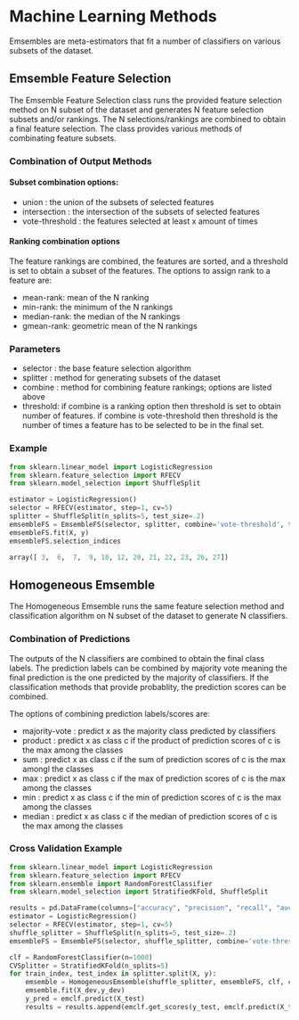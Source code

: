 # Machine Learning Methods
Emsembles are meta-estimators that fit a number of classifiers on various subsets of the dataset. 

## Emsemble Feature Selection
The Emsemble Feature Selection class runs the provided feature selection method on N subset of the dataset 
and generates N feature selection subsets and/or rankings. 
The N selections/rankings are combined to obtain a final feature selection. 
The class provides various methods of combinating feature subsets.

### Combination of Output Methods
#### Subset combination options: 
- union : the union of the subsets of selected features 
- intersection : the intersection of the subsets of selected features 
- vote-threshold : the features selected at least x amount of times

#### Ranking combination options
The feature rankings are combined, the features are sorted, and a threshold is set to obtain a subset of the features. 
The options to assign rank to a feature are:
- mean-rank: mean of the N ranking 
- min-rank: the minimum of the N rankings
- median-rank: the median of the N rankings 
- gmean-rank: geometric mean of the N rankings

### Parameters
- selector : the base feature selection algorithm
- splitter : method for generating subsets of the dataset 
- combine : method for combining feature rankings; options are listed above 
- threshold: if combine is a ranking option then threshold is set to obtain number of features. 
if combine is vote-threshold then threshold is the number of times a feature has to be selected to be in the final set. 

### Example
```python
from sklearn.linear_model import LogisticRegression
from sklearn.feature_selection import RFECV
from sklearn.model_selection import ShuffleSplit

estimator = LogisticRegression()
selector = RFECV(estimator, step=1, cv=5)
splitter = ShuffleSplit(n_splits=5, test_size=.2)
emsembleFS = EmsembleFS(selector, splitter, combine='vote-threshold', threshold=4)
emsembleFS.fit(X, y)
emsembleFS.selection_indices

array([ 3,  6,  7,  9, 10, 12, 20, 21, 22, 23, 26, 27])
```

## Homogeneous Emsemble
The Homogeneous Emsemble runs the same feature selection method and classification algorithm on N subset of the dataset to generate N classifiers.

### Combination of Predictions
The outputs of the N classifiers are combined to obtain the final class labels. The prediction labels can be combined by majority vote meaning the final prediction is the one predicted by the majority of classifiers. If the classification methods that provide probablity, the prediction scores can be combined. 

The options of combining prediction labels/scores are:
- majority-vote : predict x as the majority class predicted by classifiers  
- product : predict x as class c if the product of prediction scores of c is the max among the classes
- sum : predict x as class c if the sum of prediction scores of c is the max amongl the classes
- max : predict x as class c if the max of prediction scores of c is the max among the classes
- min : predict x as class c if the min of prediction scores of c is the max among the classes
- median : predict x as class c if the median of prediction scores of c is the max among the classes

### Cross Validation Example
```python
from sklearn.linear_model import LogisticRegression
from sklearn.feature_selection import RFECV
from sklearn.ensemble import RandomForestClassifier
from sklearn.model_selection import StratifiedKFold, ShuffleSplit

results = pd.DataFrame(columns=["accuracy", "precision", "recall", "auc", "f1"])
estimator = LogisticRegression()
selector = RFECV(estimator, step=1, cv=5)
shuffle_splitter = ShuffleSplit(n_splits=5, test_size=.2)
emsembleFS = EmsembleFS(selector, shuffle_splitter, combine='vote-threshold', threshold=4)

clf = RandomForestClassifier(n=1000)
CVSplitter = StratifiedKFold(n_splits=5)
for train_index, test_index in splitter.split(X, y):
    emsemble = HomogeneousEmsemble(shuffle_splitter, emsembleFS, clf, combine='min')
    emsemble.fit(X_dev,y_dev)
    y_pred = emclf.predict(X_test)
    results = results.append(emclf.get_scores(y_test, emclf.predict(X_test)), ignore_index=True)
```
